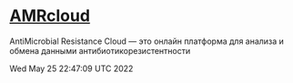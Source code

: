 # [AMRcloud](https://amrcloud.net/)

AntiMicrobial Resistance Cloud — это онлайн платформа для анализа и обмена данными антибиотикорезистентности

Wed May 25 22:47:09 UTC 2022
